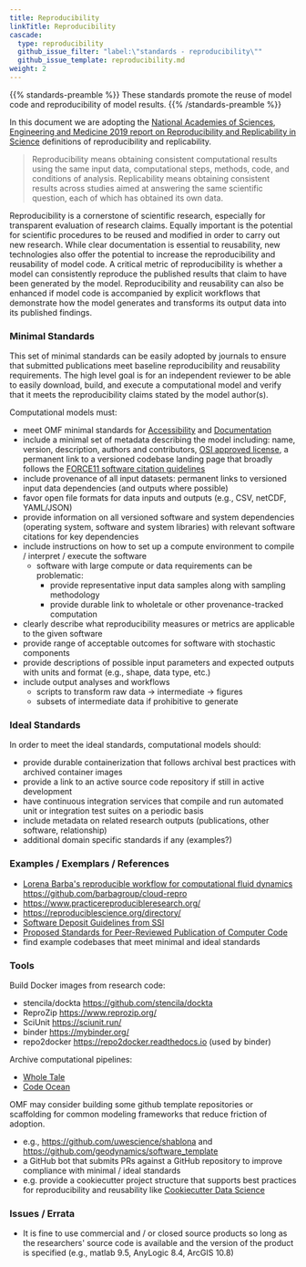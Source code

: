 ```yaml
---
title: Reproducibility
linkTitle: Reproducibility
cascade:
  type: reproducibility
  github_issue_filter: "label:\"standards - reproducibility\""
  github_issue_template: reproducibility.md
weight: 2
---
```


{{% standards-preamble %}}
These standards promote the reuse of model code and reproducibility of model results.
{{% /standards-preamble %}}

In this document we are adopting the [National Academies of Sciences, Engineering and Medicine 2019 report on Reproducibility and Replicability in Science](https://doi.org/10.17226/25303) definitions of reproducibility and replicability.

> Reproducibility means obtaining consistent computational results using the same input data, computational steps, methods, code, and conditions of analysis.  Replicability means obtaining consistent results across studies aimed at answering the same scientific question, each of which has obtained its own data.  

Reproducibility is a cornerstone of scientific research, especially for transparent evaluation of research claims. Equally important is the potential for scientific procedures to be reused and modified in order to carry out new research. While clear documentation is essential to reusability, new technologies also offer the potential to increase the reproducibility and reusability of model code. A critical metric of reproducibility is whether a model can consistently reproduce the published results that claim to have been generated by the model. Reproducibility and reusability can also be enhanced if model code is accompanied by explicit workflows that demonstrate how the model generates and transforms its output data into its published findings.

### Minimal Standards 

This set of minimal standards can be easily adopted by journals to ensure that submitted publications meet baseline reproducibility and reusability requirements. The high level goal is for an independent reviewer to be able to easily download, build, and execute a computational model and verify that it meets the reproducibility claims stated by the model author(s). 

Computational models must:

- meet OMF minimal standards for <a href='{{< relref "/standards/accessibility" >}}'>Accessibility</a> and <a href='{{< relref "/standards/documentation" >}}'>Documentation</a>
- include a minimal set of metadata describing the model including: name, version, description, authors and contributors, [OSI approved license](https://choosealicense.com/), a permanent link to a versioned codebase landing page that broadly follows the [FORCE11 software citation guidelines](https://www.force11.org/software-citation-principles)
- include provenance of all input datasets: permanent links to versioned input data dependencies (and outputs where possible)
- favor open file formats for data inputs and outputs (e.g., CSV, netCDF, YAML/JSON)
- provide information on all versioned software and system dependencies (operating system, software and system libraries) with relevant software citations for key dependencies
- include instructions on how to set up a compute environment to compile / interpret / execute the software
  - software with large compute or data requirements can be problematic:
    - provide representative input data samples along with sampling methodology
    - provide durable link to wholetale or other provenance-tracked computation
- clearly describe what reproducibility measures or metrics are applicable to the given software
- provide range of acceptable outcomes for software with stochastic components
- provide descriptions of possible input parameters and expected outputs with units and format (e.g., shape, data type, etc.)
- include output analyses and workflows
  - scripts to transform raw data -> intermediate -> figures
  - subsets of intermediate data if prohibitive to generate

### Ideal Standards

In order to meet the ideal standards, computational models should:

- provide durable containerization that follows archival best practices with archived container images
- provide a link to an active source code repository if still in active development
- have continuous integration services that compile and run automated unit or integration test suites on a periodic basis
- include metadata on related research outputs (publications, other software, relationship)
- additional domain specific standards if any (examples?)

### Examples / Exemplars / References

- [Lorena Barba's reproducible workflow for computational fluid dynamics](https://doi.org/10.5281/zenodo.2642710) https://github.com/barbagroup/cloud-repro 
- https://www.practicereproducibleresearch.org/
- https://reproduciblescience.org/directory/
- [Software Deposit Guidelines from SSI](https://softwaresaved.github.io/software-deposit-guidance/HowToDescribeSoftwareDeposit.html)
- [Proposed Standards for Peer-Reviewed Publication of Computer Code](https://doi.org/10.2134/agronj2015.0481)
- find example codebases that meet minimal and ideal standards 

### Tools

Build Docker images from research code:
- stencila/dockta https://github.com/stencila/dockta
- ReproZip https://www.reprozip.org/
- SciUnit https://sciunit.run/
- binder https://mybinder.org/
- repo2docker https://repo2docker.readthedocs.io (used by binder)

Archive computational pipelines:
- [Whole Tale](https://wholetale.org/)
- [Code Ocean](https://codeocean.com/)

OMF may consider building some github template repositories or scaffolding for common modeling frameworks that reduce friction of adoption.
  - e.g., https://github.com/uwescience/shablona and https://github.com/geodynamics/software_template
  - a GitHub bot that submits PRs against a GitHub repository to improve compliance with minimal / ideal standards
  - e.g. provide a cookiecutter project structure that supports best practices for reproducibility and reusability like [Cookiecutter Data Science](http://drivendata.github.io/cookiecutter-data-science/) 

### Issues / Errata

- It is fine to use commercial and / or closed source products so long as the researchers' source code is available and the version of the product is specified (e.g., matlab 9.5, AnyLogic 8.4, ArcGIS 10.8)
